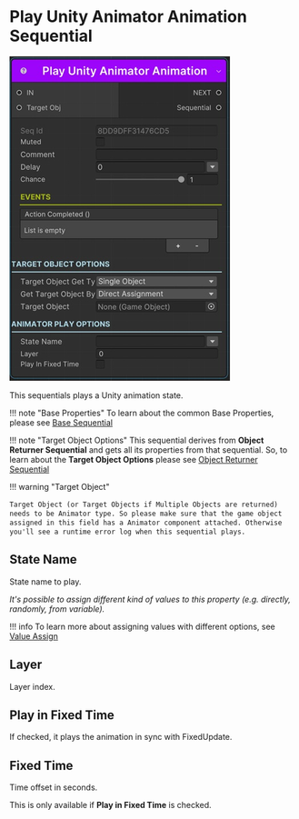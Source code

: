# Play Unity Animator Animation Sequential

![Play Animation](../../img/sequential_playunityanimator.jpg)

This sequentials plays a Unity animation state.

!!! note "Base Properties"
    To learn about the common Base Properties, please see [Base Sequential](../sequential_base.md)

!!! note "Target Object Options"
    This sequential derives from __Object Returner Sequential__ and gets all its properties from that sequential. So, to learn about the __Target Object Options__ please see [Object Returner Sequential](../sequentialobjectreturner/index.md)


!!! warning "Target Object"
 
    Target Object (or Target Objects if Multiple Objects are returned) needs to be Animator type. So please make sure that the game object assigned in this field has a Animator component attached. Otherwise you'll see a runtime error log when this sequential plays.

## State Name

State name to play.

_It's possible to assign different kind of values to this property (e.g. directly, randomly, from variable)._


!!! info
    To learn more about assigning values with different options, see [Value Assign](../../valueassign.md)
 

## Layer 

Layer index.

## Play in Fixed Time

If checked, it plays the animation in sync with FixedUpdate.

## Fixed Time

Time offset in seconds.

This is only available if __Play in Fixed Time__ is checked.

